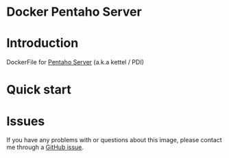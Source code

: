 Docker Pentaho Server
=====================

# Introduction

DockerFile for [Pentaho Server](https://sourceforge.net/projects/pentaho/) (a.k.a kettel / PDI)

# Quick start

# Issues

If you have any problems with or questions about this image, please contact me
through a [GitHub issue](https://github.com/andrespp/docker-pdi/issues).

